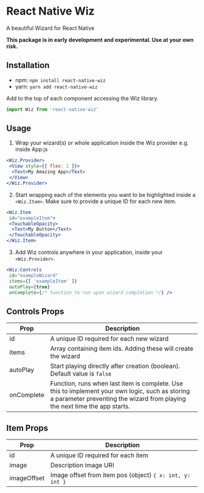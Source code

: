 # React Native Wiz
A beautiful Wizard for React Native

__This package is in early development and experimental. Use at your own risk.__
 
Installation
--- 
* npm: `npm install react-native-wiz`
* yarn: `yarn add react-native-wiz`

Add to the top of each component accessing the Wiz library.

```jsx
import Wiz from 'react-native-wiz'
```
 
Usage
---

1. Wrap your wizard(s) or whole application inside the Wiz provider e.g. inside App.js
```jsx
<Wiz.Provider>
 <View style={{ flex: 1 }}>
  <Text>My Amazing App</Text>
 </View>
</Wiz.Provider>
```

2. Start wrapping each of the elements you want to be highlighted inside a `<Wiz.Item>`. Make sure to provide a unique ID for each new item.
```jsx
<Wiz.Item
 id="exampleItem">
 <TouchableOpacity>
  <Text>My Button</Text>
 </TouchableOpacity>
</Wiz.Item>
```

3. Add Wiz controls anywhere in your application, inside your `<Wiz.Provider>`.
```jsx
<Wiz.Controls
 id="exampleWizard"
 items={[ 'exampleItem' ]}
 autoPlay={true}
 onComplete={/* function to run upon wizard completion */} />
```

Controls Props
---

| Prop          | Description |
| ------------- | ------------- |
| id            | A unique ID required for each new wizard |
| items         | Array containing item ids. Adding these will create the wizard |
| autoPlay      | Start playing directly after creation (boolean). Default value is `false` |
| onComplete    | Function, runs when last item is complete. Use this to implement your own logic, such as storing a parameter preventing the wizard from playing the next time the app starts. |

Item Props
---

| Prop          | Description   |
| ------------- | ------------- |
| id            | A unique ID required for each item |
| image         | Description image URI |
| imageOffset   | Image offset from item pos (object) `{ x: int, y: int }` |
